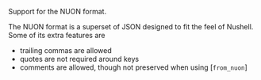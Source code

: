 Support for the NUON format.

The NUON format is a superset of JSON designed to fit the feel of Nushell.
Some of its extra features are
- trailing commas are allowed
- quotes are not required around keys
- comments are allowed, though not preserved when using [`from_nuon`]
